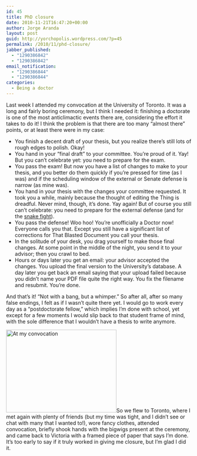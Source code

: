 ```yaml
---
id: 45
title: PhD closure
date: 2010-11-21T16:47:20+00:00
author: Jorge Aranda
layout: post
guid: http://yorchopolis.wordpress.com/?p=45
permalink: /2010/11/phd-closure/
jabber_published:
  - "1290386842"
  - "1290386842"
email_notification:
  - "1290386844"
  - "1290386844"
categories:
  - Being a doctor
---
```

Last week I attended my convocation at the University of Toronto. It was a long and fairly boring ceremony, but I think I needed it: finishing a doctorate is one of the most anticlimactic events there are, considering the effort it takes to do it! I think the problem is that there are too many &#8220;almost there&#8221; points, or at least there were in my case:

  * You finish a decent draft of your thesis, but you realize there&#8217;s still lots of rough edges to polish. Okay!
  * You hand in your &#8220;final draft&#8221; to your committee. You&#8217;re proud of it. Yay! But you can&#8217;t celebrate yet: you need to prepare for the exam.
  * You pass the exam! But now you have a list of changes to make to your thesis, and you better do them quickly if you&#8217;re pressed for time (as I was) and if the scheduling window of the external or Senate defense is narrow (as mine was).
  * You hand in your thesis with the changes your committee requested. It took you a while, mainly because the thought of editing the Thing is dreadful. Never mind, though, it&#8217;s done. Yay again! But of course you still can&#8217;t celebrate: you need to prepare for the external defense (and for the [snake fight](http://www.mcsweeneys.net/2010/11/19burns.html "McSweeney's Snake Fight FAQ")).
  * You pass the defense! Woo hoo! You&#8217;re unofficially a Doctor now! Everyone calls you that. Except you still have a significant list of corrections for That Blasted Document you call your thesis.
  * In the solitude of your desk, you drag yourself to make those final changes. At some point in the middle of the night, you send it to your advisor; then you crawl to bed.
  * Hours or days later you get an email: your advisor accepted the changes. You upload the final version to the University&#8217;s database. A day later you get back an email saying that your upload failed because you didn&#8217;t name your PDF file quite the right way. You fix the filename and resubmit. You&#8217;re done.

And that&#8217;s it! &#8220;Not with a bang, but a whimper.&#8221; So after all, after so many false endings, I felt as if I wasn&#8217;t quite there yet. I would go to work every day as a &#8220;postdoctorate fellow,&#8221; which implies I&#8217;m done with school, yet except for a few moments I would slip back to that student frame of mind, with the sole difference that I wouldn&#8217;t have a thesis to write anymore.

<img class="alignleft size-medium wp-image-46" title="At my convocation" src="http://yorchopolis.files.wordpress.com/2010/11/img_2445.jpg?w=300" alt="At my convocation" width="300" height="225" srcset="http://cuevano.ca/wp-content/uploads/2010/11/img_2445.jpg 4416w, http://cuevano.ca/wp-content/uploads/2010/11/img_2445-300x225.jpg 300w, http://cuevano.ca/wp-content/uploads/2010/11/img_2445-1024x768.jpg 1024w, http://cuevano.ca/wp-content/uploads/2010/11/img_2445-400x300.jpg 400w" sizes="(max-width: 300px) 100vw, 300px" />So we flew to Toronto, where I met again with plenty of friends (but my time was tight, and I didn&#8217;t see or chat with many that I wanted to!), wore fancy clothes, attended convocation, briefly shook hands with the bigwigs present at the ceremony, and came back to Victoria with a framed piece of paper that says I&#8217;m done. It&#8217;s too early to say if it truly worked in giving me closure, but I&#8217;m glad I did it.